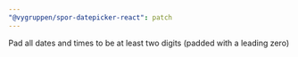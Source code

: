 ```yaml
---
"@vygruppen/spor-datepicker-react": patch
---
```


Pad all dates and times to be at least two digits (padded with a leading zero)
